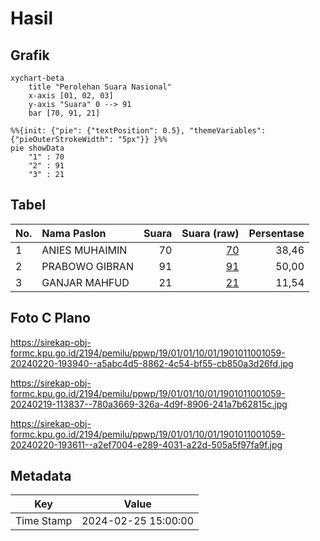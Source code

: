 # Hasil

## Grafik

```mermaid
xychart-beta
    title "Perolehan Suara Nasional"
    x-axis [01, 02, 03]
    y-axis "Suara" 0 --> 91
    bar [70, 91, 21]
```

```mermaid
%%{init: {"pie": {"textPosition": 0.5}, "themeVariables": {"pieOuterStrokeWidth": "5px"}} }%%
pie showData
    "1" : 70
    "2" : 91
    "3" : 21
```

## Tabel

| No. | Nama Paslon    | Suara | Suara (raw) | Persentase |
|:--- |:-------------- | -----:| -----------:| ----------:|
| 1   | ANIES MUHAIMIN | 70    | [70][p-1]   | 38,46      |
| 2   | PRABOWO GIBRAN | 91    | [91][p-2]   | 50,00      |
| 3   | GANJAR MAHFUD  | 21    | [21][p-3]   | 11,54      |


[p-1]: https://github.com/gigit-pemilu/pemilu-2024/blob/main/pilpres/hitung-suara/sub/19-kepulauan-bangka-belitung/sub/01-bangka/sub/01-sungailiat/sub/1001-sungailiat/sub/059-tps/sub/paslon-1.txt
[p-2]: https://github.com/gigit-pemilu/pemilu-2024/blob/main/pilpres/hitung-suara/sub/19-kepulauan-bangka-belitung/sub/01-bangka/sub/01-sungailiat/sub/1001-sungailiat/sub/059-tps/sub/paslon-2.txt
[p-3]: https://github.com/gigit-pemilu/pemilu-2024/blob/main/pilpres/hitung-suara/sub/19-kepulauan-bangka-belitung/sub/01-bangka/sub/01-sungailiat/sub/1001-sungailiat/sub/059-tps/sub/paslon-3.txt

## Foto C Plano

https://sirekap-obj-formc.kpu.go.id/2194/pemilu/ppwp/19/01/01/10/01/1901011001059-20240220-193940--a5abc4d5-8862-4c54-bf55-cb850a3d26fd.jpg

https://sirekap-obj-formc.kpu.go.id/2194/pemilu/ppwp/19/01/01/10/01/1901011001059-20240219-113837--780a3669-326a-4d9f-8906-241a7b62815c.jpg

https://sirekap-obj-formc.kpu.go.id/2194/pemilu/ppwp/19/01/01/10/01/1901011001059-20240220-193611--a2ef7004-e289-4031-a22d-505a5f97fa9f.jpg


## Metadata

| Key        | Value               |
| ---------- | ------------------- |
| Time Stamp | 2024-02-25 15:00:00 |



